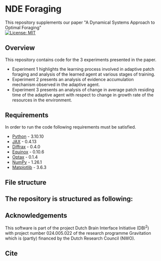# NDE Foraging
This repository supplements our paper "A Dynamical Systems Approach to Optimal Foraging"</br>
[![License: MIT](https://img.shields.io/badge/License-MIT-yellow.svg)](https://opensource.org/licenses/MIT)

## Overview
This repository contains code for the 3 experiments presented in the paper. </br>
- Experiment 1 highlights the learning process involved in adaptive patch foraging and analysis of the learned agent at various stages of training. </br>
- Experiment 2 presents an analysis of evidence accumulation mechanism observed in the adaptive agent. </br>
- Experiment 3 presents an analysis of change in average patch residing time of the adaptive agent with respect to change in growth rate of the resources in the environment.</br>

## Requirements
In order to run the code following requirements must be satisfied. </br>
- [Python](https://www.python.org/downloads/) - 3.10.10
- [JAX](https://jax.readthedocs.io/en/latest/installation.html) - 0.4.13
- [Diffrax](https://github.com/patrick-kidger/diffrax) - 0.4.0
- [Equinox](https://github.com/patrick-kidger/equinox) - 0.10.6
- [Optax](https://github.com/google-deepmind/optax) - 0.1.4
- [NumPy](https://numpy.org/install/) - 1.26.1
- [Matplotlib](https://matplotlib.org/) - 3.6.3

## File structure
The repository is structured as following:</br>
-
## Acknowledgements
This software is part of the project Dutch Brain Interface Initiative (DBI$^2$) with project number 024.005.022 of the research programme Gravitation which is (partly) financed by the Dutch Research Council (NWO).

## Cite
